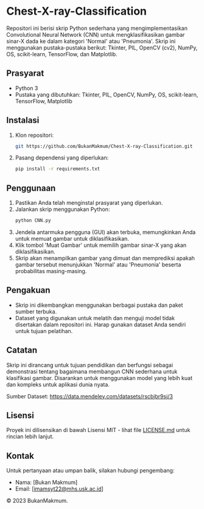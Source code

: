 # Chest-X-ray-Classification

Repositori ini berisi skrip Python sederhana yang mengimplementasikan Convolutional Neural Network (CNN) untuk mengklasifikasikan gambar sinar-X dada ke dalam kategori 'Normal' atau 'Pneumonia'. Skrip ini menggunakan pustaka-pustaka berikut: Tkinter, PIL, OpenCV (cv2), NumPy, OS, scikit-learn, TensorFlow, dan Matplotlib.

## Prasyarat
- Python 3
- Pustaka yang dibutuhkan: Tkinter, PIL, OpenCV, NumPy, OS, scikit-learn, TensorFlow, Matplotlib

## Instalasi
1. Klon repositori:
   ```bash
   git https://github.com/BukanMakmum/Chest-X-ray-Classification.git
   ```
2. Pasang dependensi yang diperlukan:
   ```bash
   pip install -r requirements.txt
   ```
   
## Penggunaan
1. Pastikan Anda telah menginstal prasyarat yang diperlukan.
2. Jalankan skrip menggunakan Python:
   ```bash
   python CNN.py
   ```
3. Jendela antarmuka pengguna (GUI) akan terbuka, memungkinkan Anda untuk memuat gambar untuk diklasifikasikan.
4. Klik tombol 'Muat Gambar' untuk memilih gambar sinar-X yang akan diklasifikasikan.
5. Skrip akan menampilkan gambar yang dimuat dan memprediksi apakah gambar tersebut menunjukkan 'Normal' atau 'Pneumonia' beserta probabilitas masing-masing.

## Pengakuan
- Skrip ini dikembangkan menggunakan berbagai pustaka dan paket sumber terbuka.
- Dataset yang digunakan untuk melatih dan menguji model tidak disertakan dalam repositori ini. Harap gunakan dataset Anda sendiri untuk tujuan pelatihan.

## Catatan
Skrip ini dirancang untuk tujuan pendidikan dan berfungsi sebagai demonstrasi tentang bagaimana membangun CNN sederhana untuk klasifikasi gambar. Disarankan untuk menggunakan model yang lebih kuat dan kompleks untuk aplikasi dunia nyata.

Sumber Dataset: https://data.mendeley.com/datasets/rscbjbr9sj/3

## Lisensi
Proyek ini dilisensikan di bawah Lisensi MIT - lihat file [LICENSE.md](LICENSE.md) untuk rincian lebih lanjut.

## Kontak

Untuk pertanyaan atau umpan balik, silakan hubungi pengembang:
- Nama: [Bukan Makmum]
- Email: [imamsyt22@mhs.usk.ac.id]

© 2023 BukanMakmum.
